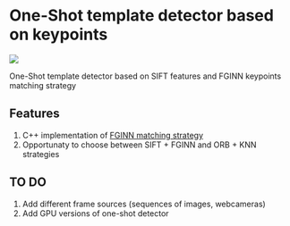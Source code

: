 # One-Shot template detector based on keypoints
![](https://github.com/forestcv/One-Shot-Template-Detector-based-on-Keypoints/blob/master/example/example.gif)

One-Shot template detector based on SIFT features and FGINN keypoints matching strategy

## Features
1. C++ implementation of [FGINN matching strategy](https://github.com/ducha-aiki/matching-strategies-comparison)
2. Opportunaty to choose between SIFT + FGINN and ORB + KNN strategies

## TO DO
1. Add different frame sources (sequences of images, webcameras)
2. Add GPU versions of one-shot detector
